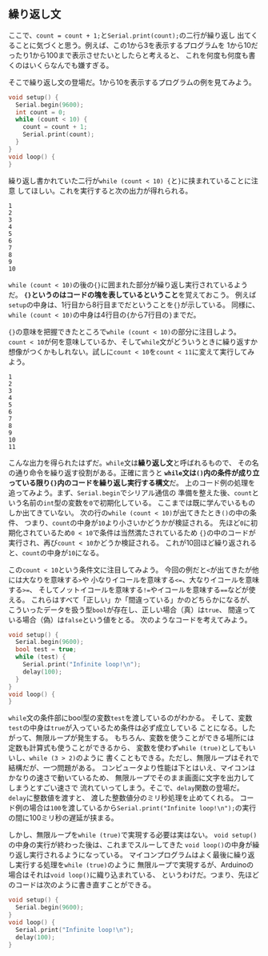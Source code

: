 ## 繰り返し文

ここで、`count = count + 1;`と`Serial.print(count);`の二行が繰り返し
出てくることに気づくと思う。例えば、この1から3を表示するプログラムを
1から10だったり1から100まで表示させたいとしたらと考えると、
これを何度も何度も書くのはいくらなんでも嫌すぎる。

そこで繰り返し文の登場だ。1から10を表示するプログラムの例を見てみよう。

```cpp
void setup() {
  Serial.begin(9600);
  int count = 0;
  while (count < 10) {
    count = count + 1;
    Serial.print(count);
  }
}
void loop() {
}
```

繰り返し書かれていた二行が`while (count < 10) {`と`}`に挟まれていることに注意
してほしい。これを実行すると次の出力が得れられる。

```
1
2
3
4
5
6
7
8
9
10
```

`while (count < 10)`の後の`{}`に囲まれた部分が繰り返し実行されているようだ。
**`{}`というのはコードの塊を表しているということ**を覚えておこう。
例えば`setup`の中身は、1行目から8行目までだということを`{}`が示している。
同様に、`while (count < 10)`の中身は4行目の`{`から7行目の`}`までだ。

`{}`の意味を把握できたところで`while (count < 10)`の部分に注目しよう。
`count < 10`が何を意味しているか、そして`while`文がどういうときに繰り返すか
想像がつくかもしれない。試しに`count < 10`を`count < 11`に変えて実行してみよう。

```
1
2
3
4
5
6
7
8
9
10
11
```

こんな出力を得られたはずだ。`while`文は**繰り返し文**と呼ばれるもので、
その名の通り命令を繰り返す役割がある。正確に言うと
**`while`文は`()`内の条件が成り立っている限り`{}`内のコードを繰り返し実行する構文**だ。
上のコード例の処理を追ってみよう。まず、`Serial.begin`でシリアル通信の
準備を整えた後、`count`という名前の`int`型の変数を`0`で初期化している。
ここまでは既に学んでいるものしか出てきていない。
次の行の`while (count < 10)`が出てきたとき`()`の中の条件、
つまり、`count`の中身が`10`より小さいかどうかが検証される。
先ほど`0`に初期化されているため`0 < 10`で条件は当然満たされているため
`{}`の中のコードが実行され、再び`count < 10`かどうか検証される。
これが10回ほど繰り返されると、`count`の中身が`10`になる。

この`count < 10`という条件文に注目してみよう。
今回の例だと`<`が出てきたが他には大なりを意味する`>`や
小なりイコールを意味する`<=`、大なりイコールを意味する`>=`、
そしてノットイコールを意味する`!=`やイコールを意味する`==`などが使える。
これらはすべて「正しい」か「間違っている」かのどちらかになるが、
こういったデータを扱う型`bool`が存在し、正しい場合（真）は`true`、
間違っている場合（偽）は`false`という値をとる。
次のようなコードを考えてみよう。

```cpp
void setup() {
  Serial.begin(9600);
  bool test = true;
  while (test) {
    Serial.print("Infinite loop!\n");
    delay(100);
  }
}
void loop() {
}
```

`while`文の条件部にbool型の変数`test`を渡しているのがわかる。
そして、変数`test`の中身は`true`が入っているため条件は必ず成立している
ことになる。したがって、無限ループが発生する。
もちろん、変数を使うことができる場所には定数も計算式も使うことができるから、
変数を使わず`while (true)`としてもいいし、`while (3 > 2)`のように
書くこともできる。ただし、無限ループはそれで結構だが、一つ問題がある。
コンピュータより性能は下とはいえ、マイコンはかなりの速さで動いているため、
無限ループでそのまま画面に文字を出力してしまうとすごい速さで
流れていってしまう。そこで、`delay`関数の登場だ。`delay`に整数値を渡すと、
渡した整数値分のミリ秒処理を止めてくれる。
コード例の場合は`100`を渡しているから`Serial.print("Infinite loop!\n");`の実行
の間に100ミリ秒の遅延が挟まる。

しかし、無限ループを`while (true)`で実現する必要は実はない。
`void setup()`の中身の実行が終わった後は、これまでスルーしてきた
`void loop()`の中身が繰り返し実行されるようになっている。
マイコンプログラムはよく最後に繰り返し実行する処理を`while (true)`のように
無限ループで実現するが、Arduinoの場合はそれは`void loop()`に織り込まれている、
というわけだ。つまり、先ほどのコードは次のように書き直すことができる。

```cpp
void setup() {
  Serial.begin(9600);
}
void loop() {
  Serial.print("Infinite loop!\n");
  delay(100);
}
```


